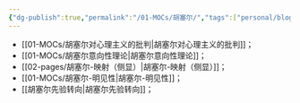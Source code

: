```yaml
---
{"dg-publish":true,"permalink":"/01-MOCs/胡塞尔/","tags":["personal/blog","哲学/现象学","person/哲学家/胡塞尔"]}
---
```


- [[01-MOCs/胡塞尔对心理主义的批判\|胡塞尔对心理主义的批判]]；
- [[01-MOCs/胡塞尔意向性理论\|胡塞尔意向性理论]]；
- [[02-pages/胡塞尔-映射（侧显）\|胡塞尔-映射（侧显）]]；
- [[01-MOCs/胡塞尔-明见性\|胡塞尔-明见性]]；
- [[胡塞尔先验转向\|胡塞尔先验转向]]；